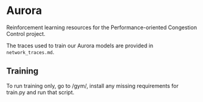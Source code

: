 # Aurora
Reinforcement learning resources for the Performance-oriented Congestion Control
project.

The traces used to train our Aurora models are provided in `network_traces.md`.


## Training
To run training only, go to /gym/, install any missing requirements for
train.py and run that script. 
